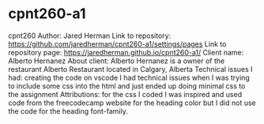 # cpnt260-a1
cpnt260
Author: Jared Herman
Link to repository: https://github.com/jaredherman/cpnt260-a1/settings/pages
Link to repository page: https://jaredherman.github.io/cpnt260-a1/
Client name: Alberto Hernanez
About client: Alberto Hernanez is a owner of the restaurant Alberto Restaurant located in Calgary, Alberta
Technical issues I had: creating the code on vscode I had technical issues when I was trying to include some css into the html and just ended up doing minimal css to the assignment
Attributions: for the css I coded I was inspired and used code from the freecodecamp website for the heading color but I did not use the code for the heading font-family.
